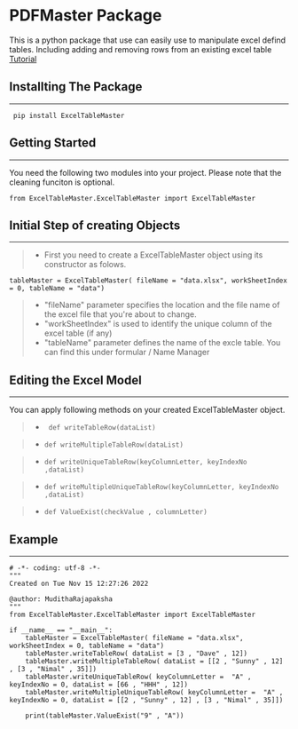# PDFMaster Package
This is a python package that use can easily use to manipulate excel defind tables. Including adding and removing rows from an existing excel table
[Tutorial](https://github.com/Muditha-Rajapaksha-101/ExcelTableMaster.git)

## Installting The Package
--------------------
` pip install ExcelTableMaster`


## Getting Started
---------------------
You need the following two modules into your project. Please note that the cleaning funciton is optional.

`from ExcelTableMaster.ExcelTableMaster import ExcelTableMaster`


## Initial Step of creating Objects
---------------------
> - First you need to create a ExcelTableMaster object using its constructor as folows.

`tableMaster = ExcelTableMaster( fileName = "data.xlsx", workSheetIndex = 0, tableName = "data")`

> - "fileName" parameter specifies the location and the file name of the excel file that you're about to change.
> - "workSheetIndex" is used to identify the unique column of the excel table (if any)
> - "tableName" parameter defines the name of the excle table. You can find this under formular / Name Manager 


## Editing the Excel Model
---------------------
You can apply following methods on your created ExcelTableMaster object.

> - ` def writeTableRow(dataList)`

> - `def writeMultipleTableRow(dataList)`

> - `def writeUniqueTableRow(keyColumnLetter, keyIndexNo ,dataList)`

> - `def writeMultipleUniqueTableRow(keyColumnLetter, keyIndexNo ,dataList)`

> - `def ValueExist(checkValue , columnLetter)`



## Example
----------------------------------------

```
# -*- coding: utf-8 -*-
"""
Created on Tue Nov 15 12:27:26 2022

@author: MudithaRajapaksha
"""
from ExcelTableMaster.ExcelTableMaster import ExcelTableMaster

if __name__ == "__main__":    
    tableMaster = ExcelTableMaster( fileName = "data.xlsx", workSheetIndex = 0, tableName = "data")
    tableMaster.writeTableRow( dataList = [3 , "Dave" , 12])
    tableMaster.writeMultipleTableRow( dataList = [[2 , "Sunny" , 12] , [3 , "Nimal" , 35]])
    tableMaster.writeUniqueTableRow( keyColumnLetter =  "A" , keyIndexNo = 0, dataList = [66 , "HHH" , 12])
    tableMaster.writeMultipleUniqueTableRow( keyColumnLetter =  "A" , keyIndexNo = 0, dataList = [[2 , "Sunny" , 12] , [3 , "Nimal" , 35]])
    
    print(tableMaster.ValueExist("9" , "A"))


```




